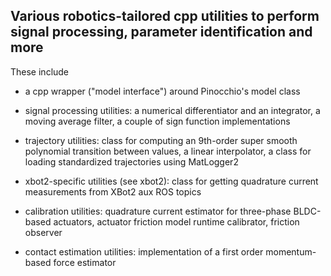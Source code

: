 ## Various robotics-tailored cpp utilities to perform signal processing, parameter identification and more

These include

- a cpp wrapper ("model interface") around Pinocchio's model class

- signal processing utilities: a numerical differentiator and an integrator, a moving average filter, a couple of sign function implementations

- trajectory utilities: class for computing an 9th-order super smooth polynomial transition between values, a linear interpolator, a class for loading standardized trajectories using MatLogger2

- xbot2-specific utilities (see xbot2): class for getting quadrature current measurements from XBot2 aux ROS topics

- calibration utilities: quadrature current estimator for three-phase BLDC-based actuators, actuator friction model runtime calibrator, friction observer

- contact estimation utilities: implementation of a first order momentum-based force estimator
